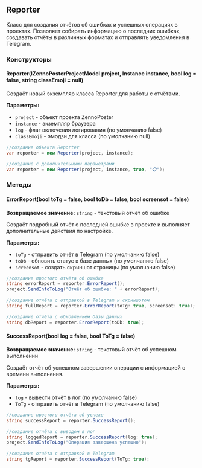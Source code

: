 ## Reporter

Класс для создания отчётов об ошибках и успешных операциях в проектах. Позволяет собирать информацию о последних ошибках, создавать отчёты в различных форматах и отправлять уведомления в Telegram.

### Конструкторы

#### Reporter(IZennoPosterProjectModel project, Instance instance, bool log = false, string classEmoji = null)
Создаёт новый экземпляр класса Reporter для работы с отчётами.

**Параметры:**
- `project` - объект проекта ZennoPoster
- `instance` - экземпляр браузера
- `log` - флаг включения логирования (по умолчанию false)
- `classEmoji` - эмодзи для класса (по умолчанию null)

```csharp
//создание объекта Reporter
var reporter = new Reporter(project, instance);

//создание с дополнительными параметрами  
var reporter = new Reporter(project, instance, true, "📋");
```

### Методы

#### ErrorReport(bool toTg = false, bool toDb = false, bool screensot = false)
**Возвращаемое значение:** `string` - текстовый отчёт об ошибке

Создаёт подробный отчёт о последней ошибке в проекте и выполняет дополнительные действия по настройке.

**Параметры:**
- `toTg` - отправить отчёт в Telegram (по умолчанию false)
- `toDb` - обновить статус в базе данных (по умолчанию false)  
- `screensot` - создать скриншот страницы (по умолчанию false)

```csharp
//создание простого отчёта об ошибке
string errorReport = reporter.ErrorReport();
project.SendInfoToLog("Отчёт об ошибке: " + errorReport);

//создание отчёта с отправкой в Telegram и скриншотом
string fullReport = reporter.ErrorReport(toTg: true, screensot: true);

//создание отчёта с обновлением базы данных
string dbReport = reporter.ErrorReport(toDb: true);
```

#### SuccessReport(bool log = false, bool ToTg = false)
**Возвращаемое значение:** `string` - текстовый отчёт об успешном выполнении

Создаёт отчёт об успешном завершении операции с информацией о времени выполнения.

**Параметры:**
- `log` - вывести отчёт в лог (по умолчанию false)
- `ToTg` - отправить отчёт в Telegram (по умолчанию false)

```csharp
//создание простого отчёта об успехе
string successReport = reporter.SuccessReport();

//создание отчёта с выводом в лог
string loggedReport = reporter.SuccessReport(log: true);
project.SendInfoToLog("Операция завершена успешно");

//создание отчёта с отправкой в Telegram
string tgReport = reporter.SuccessReport(ToTg: true);
```
